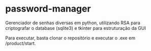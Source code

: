 # password-manager
Gerenciador de senhas diversas em python, utilizando RSA para criptografar o database (sqlite3) e tkinter para estruturação da GUI

Para executar, basta clonar o repositório e executar o .exe em /product/start. 
